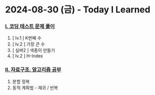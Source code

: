 # 2024-08-30 (금) - Today I Learned

### <a href="https://blingbunny.notion.site/b2a2ef1073f34127aa2903215999e9ec?pvs=4" target="_blank">Ⅰ. 코딩 테스트 문제 풀이</a>
1. [ lv.1 ] K번째 수
2. [ lv.2 ] 가장 큰 수
3. [ 실버2 ] 색종이 만들기
4. [ lv.2 ] H-Index

### <a href="https://blingbunny.notion.site/1b217392b71742a68f4efb42d71309eb?pvs=4" target="_blank">Ⅱ. 자료구조, 알고리즘 공부</a>
1. 분할 정복
2. 동적 계획법 - 재귀 / 반복
